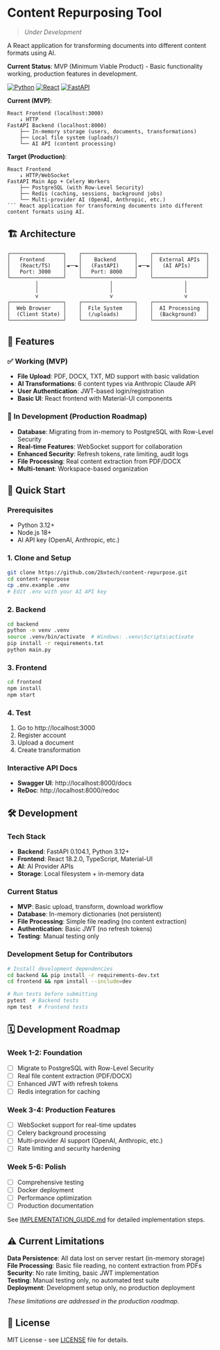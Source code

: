 # Content Repurposing Tool

> _Under Development_

A React application for transforming documents into different content formats using AI.

**Current Status**: MVP (Minimum Viable Product) - Basic functionality working, production features in development.

[![Python](https://img.shields.io/badge/python-3.12+-blue)](https://python.org)
[![React](https://img.shields.io/badge/react-18.2.0-blue)](https://react.dev)
[![FastAPI](https://img.shields.io/badge/fastapi-0.104.1-green)](https://fastapi.tiangolo.com)

**Current (MVP)**:
```
React Frontend (localhost:3000)
    ↓ HTTP
FastAPI Backend (localhost:8000)
    ├── In-memory storage (users, documents, transformations)
    ├── Local file system (uploads/)
    └── AI API (content processing)
```

**Target (Production)**:
```
React Frontend
    ↓ HTTP/WebSocket
FastAPI Main App + Celery Workers
    ├── PostgreSQL (with Row-Level Security)
    ├── Redis (caching, sessions, background jobs)
    └── Multi-provider AI (OpenAI, Anthropic, etc.)
``` React application for transforming documents into different content formats using AI.
```

## 🏗️ Architecture

```
┌─────────────────┐    ┌─────────────────┐    ┌─────────────────┐
│   Frontend      │    │    Backend      │    │  External APIs  │
│   (React/TS)    │◄──►│   (FastAPI)     │◄──►│   (AI APIs)     │
│   Port: 3000    │    │   Port: 8000    │    │                 │
└─────────────────┘    └─────────────────┘    └─────────────────┘
         │                       │                       │
         │                       │                       │
         v                       v                       v
┌─────────────────┐    ┌─────────────────┐    ┌─────────────────┐
│  Web Browser    │    │  File System    │    │  AI Processing  │
│  (Client State) │    │  (/uploads)     │    │  (Background)   │
└─────────────────┘    └─────────────────┘    └─────────────────┘
```

## 🚀 Features

### ✅ Working (MVP)
- **File Upload**: PDF, DOCX, TXT, MD support with basic validation
- **AI Transformations**: 6 content types via Anthropic Claude API
- **User Authentication**: JWT-based login/registration
- **Basic UI**: React frontend with Material-UI components

### 🚧 In Development (Production Roadmap)
- **Database**: Migrating from in-memory to PostgreSQL with Row-Level Security
- **Real-time Features**: WebSocket support for collaboration
- **Enhanced Security**: Refresh tokens, rate limiting, audit logs
- **File Processing**: Real content extraction from PDF/DOCX
- **Multi-tenant**: Workspace-based organization

## 🚦 Quick Start

### Prerequisites
- Python 3.12+
- Node.js 18+
- AI API key (OpenAI, Anthropic, etc.)

### 1. Clone and Setup
```bash
git clone https://github.com/2bxtech/content-repurpose.git
cd content-repurpose
cp .env.example .env
# Edit .env with your AI API key
```

### 2. Backend
```bash
cd backend
python -m venv .venv
source .venv/bin/activate  # Windows: .venv\Scripts\activate
pip install -r requirements.txt
python main.py
```

### 3. Frontend
```bash
cd frontend
npm install
npm start
```

### 4. Test
1. Go to http://localhost:3000
2. Register account
3. Upload a document
4. Create transformation

### Interactive API Docs
- **Swagger UI**: http://localhost:8000/docs
- **ReDoc**: http://localhost:8000/redoc

## 🛠️ Development

### Tech Stack
- **Backend**: FastAPI 0.104.1, Python 3.12+
- **Frontend**: React 18.2.0, TypeScript, Material-UI
- **AI**: AI Provider APIs
- **Storage**: Local filesystem + in-memory data

### Current Status
- **MVP**: Basic upload, transform, download workflow
- **Database**: In-memory dictionaries (not persistent)
- **File Processing**: Simple file reading (no content extraction)
- **Authentication**: Basic JWT (no refresh tokens)
- **Testing**: Manual testing only

### Development Setup for Contributors
```bash
# Install development dependencies
cd backend && pip install -r requirements-dev.txt
cd frontend && npm install --include=dev

# Run tests before submitting
pytest  # Backend tests
npm test  # Frontend tests
```

## 🗓️ Development Roadmap

### Week 1-2: Foundation
- [ ] Migrate to PostgreSQL with Row-Level Security
- [ ] Real file content extraction (PDF/DOCX)
- [ ] Enhanced JWT with refresh tokens
- [ ] Redis integration for caching

### Week 3-4: Production Features
- [ ] WebSocket support for real-time updates
- [ ] Celery background processing
- [ ] Multi-provider AI support (OpenAI, Anthropic, etc.)
- [ ] Rate limiting and security hardening

### Week 5-6: Polish
- [ ] Comprehensive testing
- [ ] Docker deployment
- [ ] Performance optimization
- [ ] Production documentation

See [IMPLEMENTATION_GUIDE.md](IMPLEMENTATION_GUIDE.md) for detailed implementation steps.

## ⚠️ Current Limitations

**Data Persistence**: All data lost on server restart (in-memory storage)  
**File Processing**: Basic file reading, no content extraction from PDFs  
**Security**: No rate limiting, basic JWT implementation  
**Testing**: Manual testing only, no automated test suite  
**Deployment**: Development setup only, no production deployment  

*These limitations are addressed in the production roadmap.*

## 📄 License

MIT License - see [LICENSE](LICENSE) file for details.
